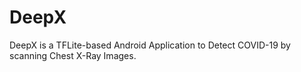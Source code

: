 # DeepX
DeepX is a TFLite-based Android Application to Detect COVID-19 by scanning Chest X-Ray Images.
